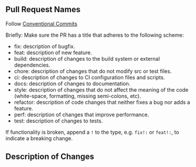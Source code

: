 ## Pull Request Names
Follow [Conventional Commits](https://www.conventionalcommits.org/en/v1.0.0/)

Briefly:
Make sure the PR has a title that adheres to the following scheme:

 - fix: description of bugfix.  
 - feat: description of new feature.  
 - build: description of changes to the build system or external dependencies.  
 - chore: description of changes that do not modify src or test files.  
 - ci: description of changes to CI configuration files and scripts.  
 - docs: description of changes to documentation.  
 - style: description of changes that do not affect the meaning of the code (white-space, formatting, missing semi-colons, etc).  
 - refactor: description of code changes that neither fixes a bug nor adds a feature.  
 - perf: description of changes that improve performance.  
 - test: description of changes to tests.  

If functionality is broken, append a `!` to the type, e.g. `fix!:` or `feat!:`, to indicate a breaking change.

## Description of Changes

<!-- Describe what you changed and why -->


